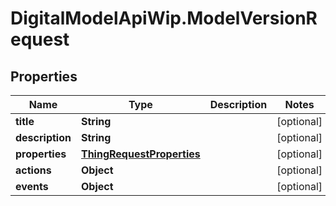 # DigitalModelApiWip.ModelVersionRequest

## Properties

Name | Type | Description | Notes
------------ | ------------- | ------------- | -------------
**title** | **String** |  | [optional] 
**description** | **String** |  | [optional] 
**properties** | [**ThingRequestProperties**](ThingRequestProperties.md) |  | [optional] 
**actions** | **Object** |  | [optional] 
**events** | **Object** |  | [optional] 


